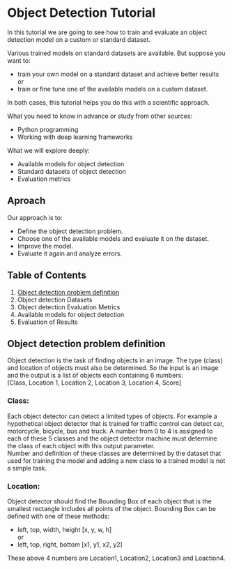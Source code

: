 # Object Detection Tutorial
In this tutorial we are going to see how to train and evaluate an object detection model on a custom or standard dataset.

Various trained models on standard datasets are available. But suppose you want to:  
* train your own model on a standard dataset and achieve better results  
or  
* train or fine tune one of the available models on a custom dataset.

In both cases, this tutorial helps you do this with a scientific approach.

What you need to know in advance or study from other sources:
* Python programming
* Working with deep learning frameworks

What we will explore deeply:
* Available models for object detection
* Standard datasets of object detection
* Evaluation metrics

## Aproach
Our approach is to:
* Define the object detection problem.
* Choose one of the available models and evaluate it on the dataset.
* Improve the model.
* Evaluate it again and analyze errors.

## Table of Contents
1. [Object detection problem definition](https://github.com/eesaeedkarimi/Object-Detection-Tutorial#object-detection-problem-definition)
2. Object detection Datasets
3. Object detection Evaluation Metrics
4. Available models for object detection
5. Evaluation of Results

## Object detection problem definition
Object detection is the task of finding objects in an image. The type (class) and location of objects must also be determined. So the input is an image and the output is a list of objects each containing 6 numbers:  
\[Class, Location 1, Location 2, Location 3, Location 4, Score\]

### Class:
Each object detector can detect a limited types of objects. For example a hypothetical object detector that is trained for traffic control can detect car, motorcycle, bicycle, bus and truck. A number from 0 to 4 is assigned to each of these 5 classes and the object detector machine must determine the class of each object with this output parameter.  
Number and definition of these classes are determined by the dataset that used for training the model and adding a new class to a trained model is not a simple task.
### Location:
Object detector should find the Bounding Box of each object that is the smallest rectangle includes all points of the object. Bounding Box can be defined with one of these methods:  
* left, top, width, height \[x, y, w, h\]  
or  
* left, top, right, bottom \[x1, y1, x2, y2\]

These above 4 numbers are Location1, Location2, Location3 and Loaction4.
